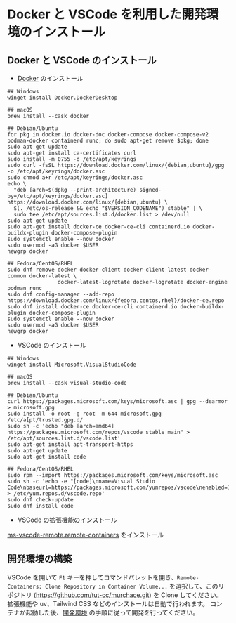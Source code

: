 # Docker と VSCode を利用した開発環境のインストール

## Docker と VSCode のインストール

- [Docker](https://docs.docker.com/get-docker/) のインストール

```
## Windows
winget install Docker.DockerDesktop

## macOS
brew install --cask docker

## Debian/Ubuntu
for pkg in docker.io docker-doc docker-compose docker-compose-v2 podman-docker containerd runc; do sudo apt-get remove $pkg; done
sudo apt-get update
sudo apt-get install ca-certificates curl
sudo install -m 0755 -d /etc/apt/keyrings
sudo curl -fsSL https://download.docker.com/linux/{debian,ubuntu}/gpg -o /etc/apt/keyrings/docker.asc
sudo chmod a+r /etc/apt/keyrings/docker.asc
echo \
  "deb [arch=$(dpkg --print-architecture) signed-by=/etc/apt/keyrings/docker.asc] https://download.docker.com/linux/{debian,ubuntu} \
  $(. /etc/os-release && echo "$VERSION_CODENAME") stable" | \
  sudo tee /etc/apt/sources.list.d/docker.list > /dev/null
sudo apt-get update
sudo apt-get install docker-ce docker-ce-cli containerd.io docker-buildx-plugin docker-compose-plugin
sudo systemctl enable --now docker
sudo usermod -aG docker $USER
newgrp docker

## Fedora/CentOS/RHEL
sudo dnf remove docker docker-client docker-client-latest docker-common docker-latest \
                docker-latest-logrotate docker-logrotate docker-engine podman runc
sudo dnf config-manager --add-repo https://download.docker.com/linux/{fedora,centos,rhel}/docker-ce.repo
sudo dnf install docker-ce docker-ce-cli containerd.io docker-buildx-plugin docker-compose-plugin
sudo systemctl enable --now docker
sudo usermod -aG docker $USER
newgrp docker
```

- VSCode のインストール

```
## Windows
winget install Microsoft.VisualStudioCode

## macOS
brew install --cask visual-studio-code

## Debian/Ubuntu
curl https://packages.microsoft.com/keys/microsoft.asc | gpg --dearmor > microsoft.gpg
sudo install -o root -g root -m 644 microsoft.gpg /etc/a[pt/trusted.gpg.d/
sudo sh -c 'echo "deb [arch=amd64] https://packages.microsoft.com/repos/vscode stable main" > /etc/apt/sources.list.d/vscode.list'
sudo apt-get install apt-transport-https
sudo apt-get update
sudo apt-get install code

## Fedora/CentOS/RHEL
sudo rpm --import https://packages.microsoft.com/keys/microsoft.asc
sudo sh -c 'echo -e "[code]\nname=Visual Studio Code\nbaseurl=https://packages.microsoft.com/yumrepos/vscode\nenabled=1\ngpgcheck=1\ngpgkey=https://packages.microsoft.com/keys/microsoft.asc" > /etc/yum.repos.d/vscode.repo'
sudo dnf check-update
sudo dnf install code
```

- VSCode の拡張機能のインストール

[ms-vscode-remote.remote-containers](https://marketplace.visualstudio.com/items?itemName=ms-vscode-remote.remote-containers) をインストール

## 開発環境の構築

VSCode を開いて `F1` キーを押してコマンドパレットを開き、`Remote-Containers: Clone Repository in Container Volume...` を選択して、このリポジトリ (https://github.com/tut-cc/murchace.git) を Clone してください。
拡張機能や uv、Tailwind CSS などのインストールは自動で行われます。
コンテナが起動した後、[開発環境](./readme.md#開発環境) の手順に従って開発を行ってください。
